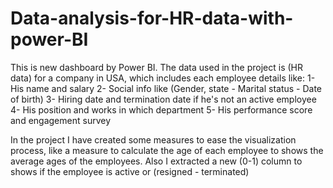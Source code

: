 # Data-analysis-for-HR-data-with-power-BI

This is new dashboard by Power BI. 
The data used in the project is (HR data) for a company in USA, which includes each employee details like:
  1- His name and salary
  2- Social info like (Gender, state - Marital status - Date of birth)
  3- Hiring date and termination date if he's not an active employee
  4- His position and works in which department
  5- His performance score and engagement survey

In the project I have created some measures to ease the visualization process, like a measure to calculate the age of each employee to shows the average ages of the employees. Also I extracted a new (0-1) column to shows if the employee is active or (resigned - terminated)
